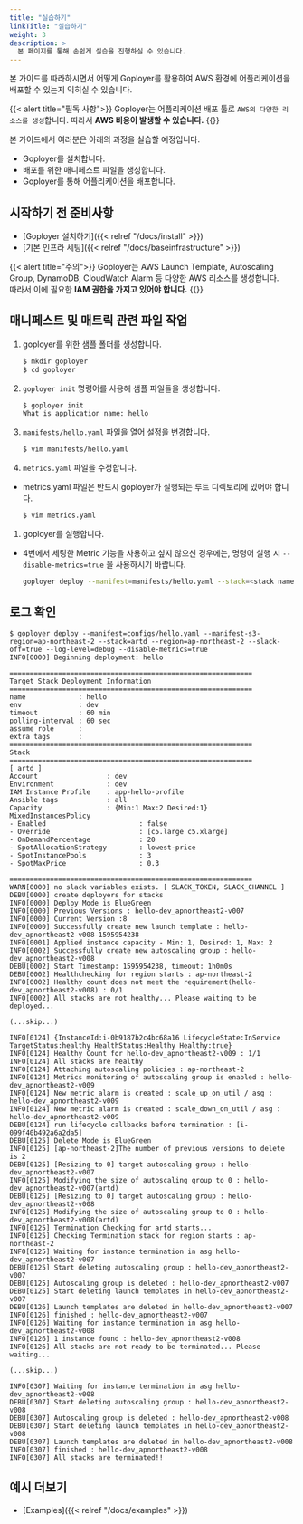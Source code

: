 ```yaml
---
title: "실습하기"
linkTitle: "실습하기"
weight: 3
description: >
  본 페이지를 통해 손쉽게 실습을 진행하실 수 있습니다.
---
```

본 가이드를 따라하시면서 어떻게 Goployer를 활용하여 AWS 환경에 어플리케이션을 배포할 수 있는지 익히실 수 있습니다.

{{< alert title="필독 사항">}}
Goployer는 어플리케이션 배포 툴로 `AWS의 다양한 리소스를 생성`합니다. 따라서 **AWS 비용이 발생할 수 있습니다.**
{{</alert>}}

본 가이드에서 여러분은 아래의 과정을 실습할 예정입니다.

* Goployer를 설치합니다.
* 배포를 위한 매니페스트 파일을 생성합니다.
* Goployer를 통해 어플리케이션을 배포합니다.

## 시작하기 전 준비사항

* [Goployer 설치하기]({{< relref "/docs/install" >}})
* [기본 인프라 세팅]({{< relref "/docs/baseinfrastructure" >}})

{{< alert title="주의">}}
Goployer는 AWS Launch Template, Autoscaling Group, DynamoDB, CloudWatch Alarm 등 다양한 AWS 리소스를 생성합니다. 
<br>따라서 이에 필요한 **IAM 권한을 가지고 있어야 합니다.**
{{</alert>}}

## 매니페스트 및 매트릭 관련 파일 작업

1. goployer를 위한 샘플 폴더를 생성합니다.
    ```bash
    $ mkdir goployer
    $ cd goployer
    ```

1. `goployer init` 명령어를 사용해 샘플 파일들을 생성합니다.

    ```bash
    $ goployer init                                                                                                                                                                                                        
    What is application name: hello
    ```
   
1. `manifests/hello.yaml` 파일을 열어 설정을 변경합니다.

    ```bash
    $ vim manifests/hello.yaml
    ```
   
1. `metrics.yaml` 파일을 수정합니다.
* metrics.yaml 파일은 반드시 goployer가 실행되는 루트 디렉토리에 있어야 합니다.
    ```bash
    $ vim metrics.yaml
    ```
   
1. goployer를 실행합니다.
* 4번에서 세팅한 Metric 기능을 사용하고 싶지 않으신 경우에는, 명령어 실행 시 `--disable-metrics=true` 을 사용하시기 바랍니다.
    ```bash
   goployer deploy --manifest=manifests/hello.yaml --stack=<stack name> --region=ap-northeast-2 --slack-off=true --log-level=debug --disable-metrics=true
    ```

## 로그 확인   

```
$ goployer deploy --manifest=configs/hello.yaml --manifest-s3-region=ap-northeast-2 --stack=artd --region=ap-northeast-2 --slack-off=true --log-level=debug --disable-metrics=true
INFO[0000] Beginning deployment: hello                  

============================================================
Target Stack Deployment Information
============================================================
name             : hello
env              : dev
timeout          : 60 min
polling-interval : 60 sec 
assume role      : 
extra tags       : 
============================================================
Stack
============================================================
[ artd ]
Account                 : dev
Environment             : dev
IAM Instance Profile    : app-hello-profile
Ansible tags            : all 
Capacity                : {Min:1 Max:2 Desired:1}
MixedInstancesPolicy
- Enabled                       : false
- Override                      : [c5.large c5.xlarge]
- OnDemandPercentage            : 20
- SpotAllocationStrategy        : lowest-price
- SpotInstancePools             : 3
- SpotMaxPrice                  : 0.3
        
============================================================
WARN[0000] no slack variables exists. [ SLACK_TOKEN, SLACK_CHANNEL ] 
DEBU[0000] create deployers for stacks                  
INFO[0000] Deploy Mode is BlueGreen                     
INFO[0000] Previous Versions : hello-dev_apnortheast2-v007 
INFO[0000] Current Version :8                           
INFO[0000] Successfully create new launch template : hello-dev_apnortheast2-v008-1595954238 
INFO[0001] Applied instance capacity - Min: 1, Desired: 1, Max: 2 
INFO[0002] Successfully create new autoscaling group : hello-dev_apnortheast2-v008 
DEBU[0002] Start Timestamp: 1595954238, timeout: 1h0m0s 
DEBU[0002] Healthchecking for region starts : ap-northeast-2 
INFO[0002] Healthy count does not meet the requirement(hello-dev_apnortheast2-v008) : 0/1 
INFO[0002] All stacks are not healthy... Please waiting to be deployed... 

(...skip...)

INFO[0124] {InstanceId:i-0b9187b2c4bc68a16 LifecycleState:InService TargetStatus:healthy HealthStatus:Healthy Healthy:true} 
INFO[0124] Healthy Count for hello-dev_apnortheast2-v009 : 1/1 
INFO[0124] All stacks are healthy                       
INFO[0124] Attaching autoscaling policies : ap-northeast-2 
INFO[0124] Metrics monitoring of autoscaling group is enabled : hello-dev_apnortheast2-v009 
INFO[0124] New metric alarm is created : scale_up_on_util / asg : hello-dev_apnortheast2-v009 
INFO[0124] New metric alarm is created : scale_down_on_util / asg : hello-dev_apnortheast2-v009 
DEBU[0124] run lifecycle callbacks before termination : [i-099f40b492a6a2da5] 
DEBU[0125] Delete Mode is BlueGreen                     
INFO[0125] [ap-northeast-2]The number of previous versions to delete is 2 
DEBU[0125] [Resizing to 0] target autoscaling group : hello-dev_apnortheast2-v007 
INFO[0125] Modifying the size of autoscaling group to 0 : hello-dev_apnortheast2-v007(artd) 
DEBU[0125] [Resizing to 0] target autoscaling group : hello-dev_apnortheast2-v008 
INFO[0125] Modifying the size of autoscaling group to 0 : hello-dev_apnortheast2-v008(artd) 
INFO[0125] Termination Checking for artd starts...      
INFO[0125] Checking Termination stack for region starts : ap-northeast-2 
INFO[0125] Waiting for instance termination in asg hello-dev_apnortheast2-v007 
DEBU[0125] Start deleting autoscaling group : hello-dev_apnortheast2-v007 
DEBU[0125] Autoscaling group is deleted : hello-dev_apnortheast2-v007 
DEBU[0125] Start deleting launch templates in hello-dev_apnortheast2-v007 
DEBU[0126] Launch templates are deleted in hello-dev_apnortheast2-v007 
INFO[0126] finished : hello-dev_apnortheast2-v007       
INFO[0126] Waiting for instance termination in asg hello-dev_apnortheast2-v008 
INFO[0126] 1 instance found : hello-dev_apnortheast2-v008 
INFO[0126] All stacks are not ready to be terminated... Please waiting... 

(...skip...)

INFO[0307] Waiting for instance termination in asg hello-dev_apnortheast2-v008 
DEBU[0307] Start deleting autoscaling group : hello-dev_apnortheast2-v008 
DEBU[0307] Autoscaling group is deleted : hello-dev_apnortheast2-v008 
DEBU[0307] Start deleting launch templates in hello-dev_apnortheast2-v008 
DEBU[0307] Launch templates are deleted in hello-dev_apnortheast2-v008 
INFO[0307] finished : hello-dev_apnortheast2-v008       
INFO[0307] All stacks are terminated!!        
```


## 예시 더보기
* [Examples]({{< relref "/docs/examples" >}})

